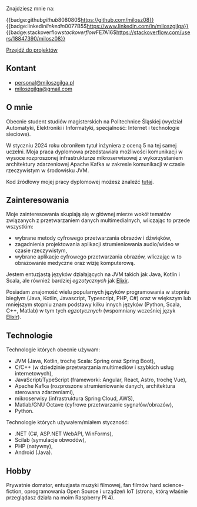 Znajdziesz mnie na:

{{badge:github$github$808080$https://github.com/milosz08}}
{{badge:linkedin$linkedin$0077B5$https://www.linkedin.com/in/miloszgilga}}
{{badge:stackoverflow$stackoverflow$FE7A16$https://stackoverflow.com/users/18847390/milosz08}}

[Przejdź do projektów](/pl/projects)

## Kontant

- [personal@miloszgilga.pl](mailto:personal@miloszgilga.pl)
- [miloszgilga@gmail.com](mailto:miloszgilga@gmail.com)

## O mnie

Obecnie student studiów magisterskich na Politechnice Śląskiej (wydział Automatyki, Elektroniki i Informatyki,
specjalność: Internet i technologie sieciowe).

W styczniu 2024 roku obroniłem tytuł inżyniera z oceną 5 na tej samej uczelni. Moja praca dyplomowa przedstawiała
możliwości komunikacji w wysoce rozproszonej infrastrukturze mikroserwisowej z wykorzystaniem architektury zdarzeniowej
Apache Kafka w zakresie komunikacji w czasie rzeczywistym w środowisku JVM.

Kod źródłowy mojej pracy dyplomowej możesz znaleźć [tutaj](https://github.com/visphere).

## Zainteresowania

Moje zainteresowania skupiają się w głównej mierze wokół tematów związanych z przetwarzaniem danych multimedialnych,
wliczając to przede wszystkim:

- wybrane metody cyfrowego przetwarzania obrazów i dźwięków,
- zagadnienia projektowania aplikacji strumieniowania audio/wideo w czasie rzeczywistym,
- wybrane aplikacje cyfrowego przetwarzania obrazów, wliczając w to obrazowanie medyczne oraz wizję komputerową.

Jestem entuzjastą języków działających na JVM takich jak Java, Kotlin i Scala, ale również bardziej _egzotycznych_
jak [Elixir](https://elixir-lang.org).

Posiadam znajomość wielu popularnych języków programowania w stopniu biegłym (Java, Kotlin, Javascript, Typescript,
PHP, C#) oraz w większym lub mniejszym stopniu znam podstawy kilku innych języków (Python, Scala, C++, Matlab) w tym
tych _egzotycznych_ (wspomniany wcześniej język [Elixir](https://elixir-lang.org)).

## Technologie

Technologie których obecnie używam:

- JVM (Java, Kotlin, trochę Scala: Spring oraz Spring Boot),
- C/C++ (w dziedzinie przetwarzania multimediów i szybkich usług internetowych),
- JavaScript/TypeScript (frameworki: Angular, React, Astro, trochę Vue),
- Apache Kafka (rozproszone strumieniowanie danych, architektura sterowana zdarzeniami),
- mikroserwisy (infrastruktura Spring Cloud, AWS),
- Matlab/GNU Octave (cyfrowe przetwarzanie sygnałów/obrazów),
- Python.

Technologie których używałem/miałem styczność:

- .NET (C#, ASP.NET WebAPI, WinForms),
- Scilab (symulacje obwodów),
- PHP (natywny),
- Android (Java).

## Hobby

Prywatnie domator, entuzjasta muzyki filmowej, fan filmów hard science-fiction, oprogramowania Open Source i urządzeń
IoT (strona, którą właśnie przeglądasz działa na moim Raspberry PI 4).
